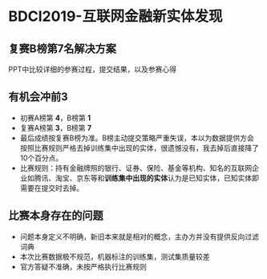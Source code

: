 # BDCI2019-互联网金融新实体发现

## 复赛B榜第7名解决方案
PPT中比较详细的参赛过程，提交结果，以及参赛心得
## 有机会冲前3
- 初赛A榜第 **4**，B榜第 **1**
- 复赛A榜第 **3**，B榜第 **7**
- 最后成绩按复赛B榜为准。B榜主动提交策略严重失误，本以为数据提供方会按照比赛规则严格去掉训练集中出现的实体，很遗憾没有，我去掉后直接降了10个百分点。
- 比赛规则：持有金融牌照的银行、证券、保险、基金等机构、知名的互联网企业如腾讯、淘宝、京东等和**训练集中出现的实体**认为是已知实体，已知实体即需要在提交时去掉。
## 比赛本身存在的问题
- 问题本身定义不明确，新旧本来就是相对的概念，主办方并没有提供反向过滤词典
- 本次比赛数据极不规范，机器标注的训练集，测试集质量较差
- 官方答疑不准确，未按严格执行比赛规则
